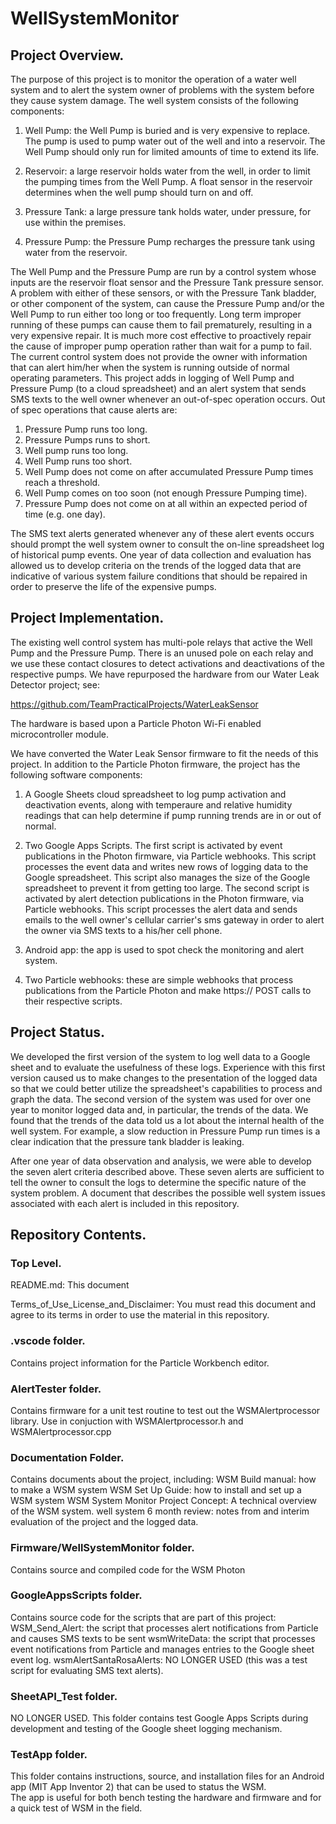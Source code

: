 # WellSystemMonitor

## Project Overview.
The purpose of this project is to monitor the operation of a water well system and to
alert the system owner of problems with the system before they cause system damage. The
well system consists of the following components:

1. Well Pump: the Well Pump is buried and is very expensive to replace. The pump is used
to pump water out of the well and into a reservoir. The Well Pump should only run for
limited amounts of time to extend its life.

2. Reservoir: a large reservoir holds water from the well, in order to limit the pumping times
from the Well Pump.  A float sensor in the reservoir determines when the well pump should turn on
and off.

3. Pressure Tank:  a large pressure tank holds water, under pressure, for use within the premises.

4. Pressure Pump: the Pressure Pump recharges the pressure tank using water from the reservoir.

The Well Pump and the Pressure Pump are run by a control system whose inputs are the reservoir float sensor
and the Pressure Tank pressure sensor.  A problem with either of these sensors, or with the Pressure Tank
bladder, or other component of the system, can cause the Pressure Pump and/or the Well Pump to run either too long
or too frequently.  Long term improper running of these pumps can cause them to fail prematurely, resulting
in a very expensive repair.  It is much more cost effective to proactively repair the cause of improper pump
operation rather than wait for a pump to fail.  The current control system does not provide the owner with
information that can alert him/her when the system is running outside of normal operating parameters.  This project
adds in logging of Well Pump and Pressure Pump (to a cloud spreadsheet) and an alert system that sends SMS
texts to the well owner whenever an out-of-spec operation occurs.  Out of spec operations that cause alerts are:

1. Pressure Pump runs too long.
2. Pressure Pumps runs to short.
3. Well pump runs too long.
4. Well Pump runs too short.
5. Well Pump does not come on after accumulated Pressure Pump times reach a threshold.
6. Well Pump comes on too soon (not enough Pressure Pumping time).
7. Pressure Pump does not come on at all within an expected period of time (e.g. one day).

The SMS text alerts generated whenever any of these alert events occurs should prompt the well system owner to consult
the on-line spreadsheet log of historical pump events.  One year of data collection and evaluation has allowed us to
develop criteria on the trends of the logged data that are indicative of various system failure conditions that should
be repaired in order to preserve the life of the expensive pumps.

## Project Implementation.
The existing well control system has multi-pole relays that active the Well Pump and the Pressure Pump.  There is an
unused pole on each relay and we use these contact closures to detect activations and deactivations of the respective
pumps.  We have repurposed the hardware from our Water Leak Detector project; see: 

https://github.com/TeamPracticalProjects/WaterLeakSensor

The hardware is based upon a Particle Photon Wi-Fi enabled microcontroller module.

We have converted the Water Leak Sensor firmware to fit the needs of this project. In addition to the Particle Photon firmware,
the project has the following software components:

1. A Google Sheets cloud spreadsheet to log pump activation and deactivation events, along with temperaure and relative humidity
readings that can help determine if pump running trends are in or out of normal.

2. Two Google Apps Scripts.  The first script is activated by event publications in the Photon firmware, via Particle webhooks. This
script processes the event data and writes new rows of logging data to the Google spreadsheet.  This script also manages the size of the
Google spreadsheet to prevent it from getting too large.  The second script is activated by alert detection publications in the 
Photon firmware, via Particle webhooks. This script processes the alert data and sends emails to the well owner's cellular carrier's
sms gateway in order to alert the owner via SMS texts to a his/her cell phone.

3. Android app: the app is used to spot check the monitoring and alert system.

4. Two Particle webhooks:  these are simple webhooks that process publications from the Particle Photon and make https:// POST
calls to their respective scripts.

## Project Status.
We developed the first version of the system to log well data to a Google sheet and to evaluate the usefulness of these logs.
Experience with this first version caused us to make changes to the presentation of the logged data so that we could better utilize the
spreadsheet's capabilities to process and graph the data.  The second version of the system was used for over one year to monitor logged
data and, in particular, the trends of the data.  We found that the trends of the data told us a lot about the internal health of the
well system.  For example, a slow reduction in Pressure Pump run times is a clear indication that the pressure tank bladder is leaking.

After one year of data observation and analysis, we were able to develop the seven alert criteria described above.  These seven alerts
are sufficient to tell the owner to consult the logs to determine the specific nature of the system problem.  A document that describes
the possible well system issues associated with each alert is included in this repository.

## Repository Contents.
### Top Level.
README.md:  This document

Terms_of_Use_License_and_Disclaimer:  You must read this document and agree to its terms in order to use the material in this repository.
### .vscode folder. 
Contains project information for the Particle Workbench editor.
### AlertTester folder. 
Contains firmware for a unit test routine to test out the WSMAlertprocessor library.  Use in conjuction with WSMAlertprocessor.h and
WSMAlertprocessor.cpp
### Documentation Folder.
Contains documents about the project, including:
WSM Build manual: how to make a WSM system
WSM Set Up Guide: how to install and set up a WSM system
WSM System Monitor Project Concept:  A technical overview of the WSM system.
well system 6 month review:  notes from and interim evaluation of the project and the logged data.
### Firmware/WellSystemMonitor folder.
Contains source and compiled code for the WSM Photon
### GoogleAppsScripts folder.
Contains source code for the scripts that are part of this project:
WSM_Send_Alert: the script that processes alert notifications from Particle and causes SMS texts to be sent
wsmWriteData: the script that processes event notifications from Particle and manages entries to the Google sheet event log.
wsmAlertSantaRosaAlerts:  NO LONGER USED (this was a test script for evaluating SMS text alerts).
### SheetAPI_Test folder.
NO LONGER USED.  This folder contains test Google Apps Scripts during development and testing of the Google sheet logging mechanism.
### TestApp folder.
This folder contains instructions, source, and installation files for an Android app (MIT App Inventor 2) that can be used to status the WSM.  
The app is useful for both bench testing the hardware and firmware and for a quick test of WSM in the field.


